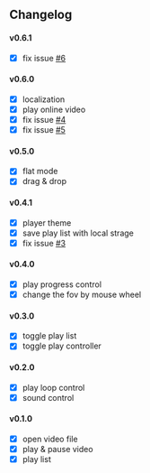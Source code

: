## Changelog

#### v0.6.1

- [x] fix issue [#6](https://github.com/liuhong1happy/E360Player/issues/6)

#### v0.6.0

- [x] localization
- [x] play online video
- [x] fix issue [#4](https://github.com/liuhong1happy/E360Player/issues/4)
- [x] fix issue [#5](https://github.com/liuhong1happy/E360Player/issues/5)

#### v0.5.0

- [x] flat mode
- [x] drag & drop

#### v0.4.1

- [x] player theme
- [x] save play list with local strage
- [x] fix issue [#3](https://github.com/liuhong1happy/E360Player/issues/3)

#### v0.4.0

- [x] play progress control
- [x] change the fov by mouse wheel

#### v0.3.0

- [x] toggle play list
- [x] toggle play controller

#### v0.2.0

- [x] play loop control
- [x] sound control

#### v0.1.0

- [x] open video file
- [x] play & pause video
- [x] play list
